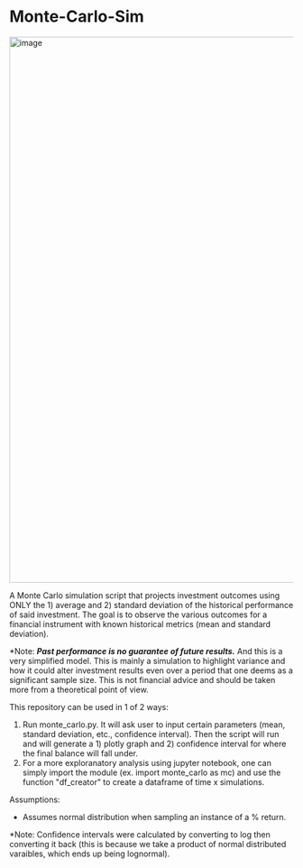 # Monte-Carlo-Sim

<img width="968" alt="image" src="https://user-images.githubusercontent.com/16807446/88862501-75520880-d1ce-11ea-993b-917cbdb767c6.png">

A Monte Carlo simulation script that projects investment outcomes using ONLY the 1) average and 2) standard deviation of the historical performance of said investment. The goal is to observe the various outcomes for a financial instrument with known historical metrics (mean and standard deviation). 

*Note: ***Past performance is no guarantee of future results.***  And this is a very simplified model. This is mainly a simulation to highlight variance and how it could alter investment results even over a period that one deems as a significant sample size.  This is not financial advice and should be taken more from a theoretical point of view. 

This repository can be used in 1 of 2 ways:
1. Run monte_carlo.py.  It will ask user to input certain parameters (mean, standard deviation, etc., confidence interval).  Then the script will run and will generate a 1) plotly graph and 2) confidence interval for where the final balance will fall under. 
2. For a more exploranatory analysis using jupyter notebook, one can simply import the module (ex. import monte_carlo as mc) and use the function "df_creator" to create a dataframe of time x simulations. 


Assumptions:
- Assumes normal distribution when sampling an instance of a % return. 

*Note: Confidence intervals were calculated by converting to log then converting it back (this is because we take a product of normal distributed varaibles, which ends up being lognormal). 
